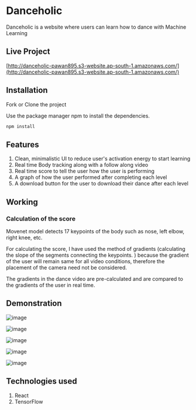 # Danceholic

 Danceholic is a website where users can learn how to dance with Machine Learning

## Live Project
[http://danceholic-pawan895.s3-website.ap-south-1.amazonaws.com/](http://danceholic-pawan895.s3-website.ap-south-1.amazonaws.com/)
## Installation
Fork or Clone the project

Use the package manager npm to install the dependencies.

```bash
npm install
```

## Features
1. Clean, minimalistic UI to reduce user's activation energy to start learning
2. Real time Body tracking along with a follow along video
3. Real time score to tell the user how the user is performing
4. A graph of how the user performed after completing each level
5. A download button for the user to download their dance after each level

## Working
### Calculation of the score
Movenet model detects 17 keypoints of the body such as nose, left elbow, right knee, etc.

For calculating the score, I have used the method of gradients (calculating the slope of the segments connecting the keypoints. ) because the gradient of the user will remain same for all video conditions, therefore the placement of the camera need not be considered.

The gradients in the dance video are pre-calculated and are compared to the gradients of the user in real time. 

## Demonstration
![image](https://github.com/user-attachments/assets/549c3311-6df6-42fe-8e23-9d02eadf0cf9)

![image](https://github.com/user-attachments/assets/8d1afb3d-5583-4f0c-a426-9301cace9e23)

![image](https://github.com/user-attachments/assets/ee977f06-4598-4adc-b617-2c9af64c46c9)

![image](https://github.com/user-attachments/assets/8702d505-ff53-4457-948b-f99f6ee55673)

![image](https://github.com/user-attachments/assets/fa1f0034-9b90-4e1d-a3fb-853a97834035)


## Technologies used
1. React
2. TensorFlow

